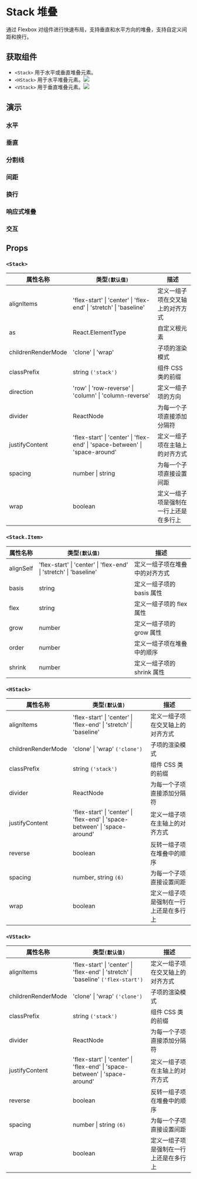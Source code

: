 # Stack 堆叠

通过 Flexbox 对组件进行快速布局，支持垂直和水平方向的堆叠，支持自定义间距和换行。

## 获取组件

<!--{include:<import-guide>}-->

- `<Stack>` 用于水平或垂直堆叠元素。
- `<HStack>` 用于水平堆叠元素。![][5.65.0]
- `<VStack>` 用于垂直堆叠元素。![][5.65.0]

## 演示

### 水平

<!--{include:`horizontal.md`}-->

### 垂直

<!--{include:`vertical.md`}-->

### 分割线

<!--{include:`divider.md`}-->

### 间距

<!--{include:`space.md`}-->

### 换行

<!--{include:`wrap.md`}-->

### 响应式堆叠

<!--{include:`responsive.md`}-->

### 交互

<!--{include:`interactive.md`}-->

## Props

### `<Stack>`

| 属性名称           | 类型`(默认值)`                                                                              | 描述                                   |
| ------------------ | ------------------------------------------------------------------------------------------- | -------------------------------------- |
| alignItems         | 'flex-start' &#124; 'center' &#124; 'flex-end' &#124; 'stretch' &#124; 'baseline'           | 定义一组子项在交叉轴上的对齐方式       |
| as                 | React.ElementType                                                                           | 自定义根元素                           |
| childrenRenderMode | 'clone' &#124; 'wrap'                                                                       | 子项的渲染模式                         |
| classPrefix        | string `('stack')`                                                                          | 组件 CSS 类的前缀                      |
| direction          | 'row' &#124; 'row-reverse' &#124; 'column' &#124; 'column-reverse'                          | 定义一组子项的方向                     |
| divider            | ReactNode                                                                                   | 为每一个子项直接添加分隔符             |
| justifyContent     | 'flex-start' &#124; 'center' &#124; 'flex-end' &#124; 'space-between' &#124; 'space-around' | 定义一组子项在主轴上的对齐方式         |
| spacing            | number &#124; string                                                                        | 为每一个子项直接设置间距               |
| wrap               | boolean                                                                                     | 定义一组子项是强制在一行上还是在多行上 |

### `<Stack.Item>`

| 属性名称  | 类型`(默认值)`                                                                    | 描述                           |
| --------- | --------------------------------------------------------------------------------- | ------------------------------ |
| alignSelf | 'flex-start' &#124; 'center' &#124; 'flex-end' &#124; 'stretch' &#124; 'baseline' | 定义一组子项在堆叠中的对齐方式 |
| basis     | string                                                                            | 定义一组子项的 basis 属性      |
| flex      | string                                                                            | 定义一组子项的 flex 属性       |
| grow      | number                                                                            | 定义一组子项的 grow 属性       |
| order     | number                                                                            | 定义一组子项在堆叠中的顺序     |
| shrink    | number                                                                            | 定义一组子项的 shrink 属性     |

### `<HStack>`

| 属性名称           | 类型`(默认值)`                                                                              | 描述                                   |
| ------------------ | ------------------------------------------------------------------------------------------- | -------------------------------------- |
| alignItems         | 'flex-start' &#124; 'center' &#124; 'flex-end' &#124; 'stretch' &#124; 'baseline'           | 定义一组子项在交叉轴上的对齐方式       |
| childrenRenderMode | 'clone' &#124; 'wrap' `('clone')`                                                           | 子项的渲染模式                         |
| classPrefix        | string `('stack')`                                                                          | 组件 CSS 类的前缀                      |
| divider            | ReactNode                                                                                   | 为每一个子项直接添加分隔符             |
| justifyContent     | 'flex-start' &#124; 'center' &#124; 'flex-end' &#124; 'space-between' &#124; 'space-around' | 定义一组子项在主轴上的对齐方式         |
| reverse            | boolean                                                                                     | 反转一组子项在堆叠中的顺序             |
| spacing            | number, string `(6)`                                                                        | 为每一个子项直接设置间距               |
| wrap               | boolean                                                                                     | 定义一组子项是强制在一行上还是在多行上 |

### `<VStack>`

| 属性名称           | 类型`(默认值)`                                                                                     | 描述                                   |
| ------------------ | -------------------------------------------------------------------------------------------------- | -------------------------------------- |
| alignItems         | 'flex-start' &#124; 'center' &#124; 'flex-end' &#124; 'stretch' &#124; 'baseline' `('flex-start')` | 定义一组子项在交叉轴上的对齐方式       |
| childrenRenderMode | 'clone' &#124; 'wrap' `('clone')`                                                                  | 子项的渲染模式                         |
| classPrefix        | string `('stack')`                                                                                 | 组件 CSS 类的前缀                      |
| divider            | ReactNode                                                                                          | 为每一个子项直接添加分隔符             |
| justifyContent     | 'flex-start' &#124; 'center' &#124; 'flex-end' &#124; 'space-between' &#124; 'space-around'        | 定义一组子项在主轴上的对齐方式         |
| reverse            | boolean                                                                                            | 反转一组子项在堆叠中的顺序             |
| spacing            | number &#124; string `(6)`                                                                         | 为每一个子项直接设置间距               |
| wrap               | boolean                                                                                            | 定义一组子项是强制在一行上还是在多行上 |

[5.65.0]: https://img.shields.io/badge/min-v5.65.0-blue
